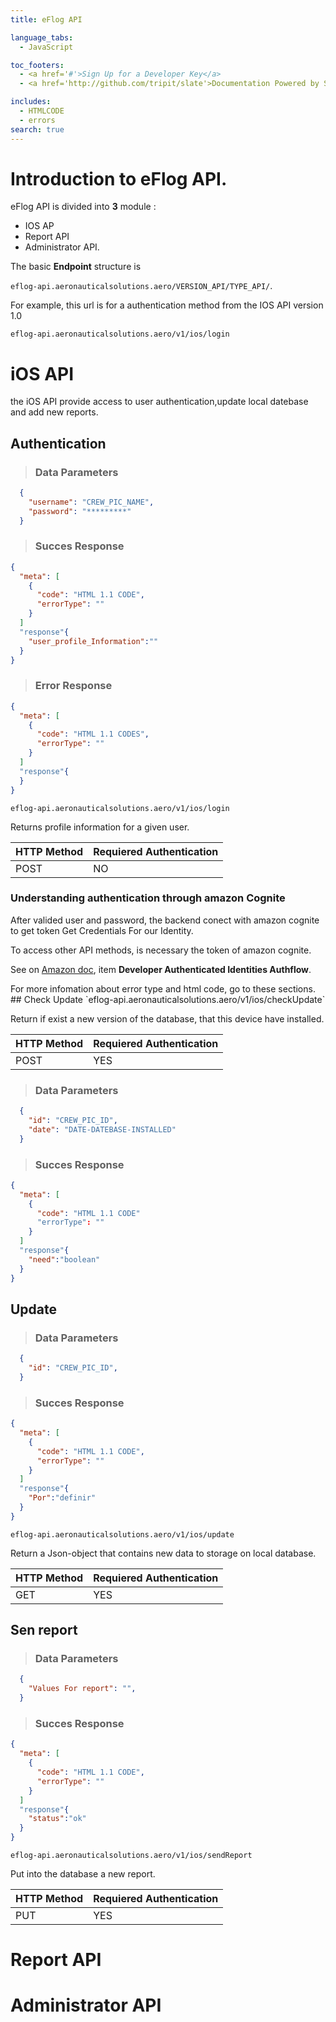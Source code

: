 ```yaml
---
title: eFlog API

language_tabs:
  - JavaScript

toc_footers:
  - <a href='#'>Sign Up for a Developer Key</a>
  - <a href='http://github.com/tripit/slate'>Documentation Powered by Slate</a>

includes:
  - HTMLCODE 
  - errors
search: true
---
```


# Introduction to eFlog API. 

eFlog API is divided into **3** module : 

* IOS AP
* Report API
* Administrator API.

The basic **Endpoint** structure is

`eflog-api.aeronauticalsolutions.aero/VERSION_API/TYPE_API/`.

For example, this url is for a authentication method from the IOS API version 1.0

`eflog-api.aeronauticalsolutions.aero/v1/ios/login`
# iOS API
the iOS API provide access to user authentication,update local datebase and add new reports. 
## Authentication
> ### Data Parameters

```json
  {
    "username": "CREW_PIC_NAME",
    "password": "*********"
  }
```

>### Succes Response

```json
{
  "meta": [
    {
      "code": "HTML 1.1 CODE",
      "errorType": ""
    }
  ]
  "response"{
	"user_profile_Information":""  
  }
}
```
>### Error  Response

```json
{
  "meta": [
    {
      "code": "HTML 1.1 CODES",
      "errorType": ""
    }
  ]
  "response"{
  }
}
```

`eflog-api.aeronauticalsolutions.aero/v1/ios/login`

Returns profile information for a given user.

HTTP Method	 |  Requiered  Authentication 
--------- | -----------
POST | NO

### Understanding authentication through amazon Cognite
After valided user and password, the backend conect with amazon cognite to get token Get Credentials For 
our Identity.

To access other API methods, is necessary the token of amazon cognite.

See on [Amazon doc](http://docs.aws.amazon.com/cognito/devguide/identity/concepts/authentication-flow/), item **Developer Authenticated Identities Authflow**.

<aside class="warning">For more infomation about error type and html code, go to these sections.
</aside>
## Check Update
`eflog-api.aeronauticalsolutions.aero/v1/ios/checkUpdate`

Return if exist a new version of the database, that this device have installed.

HTTP Method	 |  Requiered  Authentication 
--------- | -----------
POST | YES
> ### Data Parameters

```json
  {
    "id": "CREW_PIC_ID",
    "date": "DATE-DATEBASE-INSTALLED"
  }
```
>### Succes Response

```json
{
  "meta": [
    {
      "code": "HTML 1.1 CODE"
      "errorType": ""
    }
  ]
  "response"{
	"need":"boolean"  
  }
}
```
## Update
> ### Data Parameters

```json
  {
    "id": "CREW_PIC_ID",
  }
```
>### Succes Response

```json
{
  "meta": [
    {
      "code": "HTML 1.1 CODE",
      "errorType": ""
    }
  ]
  "response"{
	"Por":"definir"  
  }
}
```
`eflog-api.aeronauticalsolutions.aero/v1/ios/update`

Return a Json-object that contains new data to storage on local database.

HTTP Method	 |  Requiered  Authentication 
--------- | -----------
GET | YES
## Sen report
> ### Data Parameters

```json
  {
    "Values For report": "",
  }
```
>### Succes Response

```json
{
  "meta": [
    {
      "code": "HTML 1.1 CODE",
      "errorType": ""
    }
  ]
  "response"{
	"status":"ok"  
  }
}
```
`eflog-api.aeronauticalsolutions.aero/v1/ios/sendReport`

Put into the database a new report. 

HTTP Method	 |  Requiered  Authentication 
--------- | -----------
PUT | YES
# Report API 
# Administrator API



